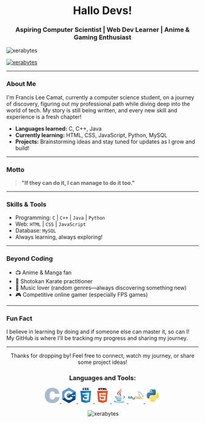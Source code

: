 <h1 align="center"> Hallo Devs!</h1>

<h3 align="center">Aspiring Computer Scientist | Web Dev Learner | Anime & Gaming Enthusiast</h3>
<p align="left"> <img src="https://komarev.com/ghpvc/?username=xerabytes&label=Profile%20views&color=0e75b6&style=flat" alt="xerabytes" /> </p>
<p align="left"> <a href="https://github.com/ryo-ma/github-profile-trophy"><img src="https://github-profile-trophy.vercel.app/?username=xerabytes" alt="xerabytes" /></a> </p>


---

###  About Me

I'm Francis Lee Camat, currently a computer science student, on a journey of discovery, figuring out my professional path while diving deep into the world of tech. My story is still being written, and every new skill and experience is a fresh chapter!

- **Languages learned:** C, C++, Java
- **Currently learning:** HTML, CSS, JavaScript, Python, MySQL
- **Projects:** Brainstorming ideas and stay tuned for updates as I grow and build!

---

###  Motto

> **"If they can do it, I can manage to do it too."**

---

###  Skills & Tools

- Programming: `C` | `C++` | `Java` | `Python`
- Web: `HTML` | `CSS` | `JavaScript`
- Database: `MySQL`
- Always learning, always exploring!

---

###  Beyond Coding

- 📺 Anime & Manga fan
- 🥋 Shotokan Karate practitioner
- 🎵 Music lover (random genres—always discovering something new)
- 🎮 Competitive online gamer (especially FPS games)

---

###  Fun Fact

I believe in learning by doing and if someone else can master it, so can I! My GitHub is where I'll be tracking my progress and sharing my journey.

---

  <p align="center">Thanks for dropping by! Feel free to connect, watch my journey, or share some project ideas!</p>
<h3 align="center">Languages and Tools:</h3>
<p align="center"> <a href="https://www.cprogramming.com/" target="_blank" rel="noreferrer"> <img src="https://raw.githubusercontent.com/devicons/devicon/master/icons/c/c-original.svg" alt="c" width="40" height="40"/> </a> <a href="https://www.w3schools.com/cpp/" target="_blank" rel="noreferrer"> <img src="https://raw.githubusercontent.com/devicons/devicon/master/icons/cplusplus/cplusplus-original.svg" alt="cplusplus" width="40" height="40"/> </a> <a href="https://www.w3schools.com/css/" target="_blank" rel="noreferrer"> <img src="https://raw.githubusercontent.com/devicons/devicon/master/icons/css3/css3-original-wordmark.svg" alt="css3" width="40" height="40"/> </a> <a href="https://www.w3.org/html/" target="_blank" rel="noreferrer"> <img src="https://raw.githubusercontent.com/devicons/devicon/master/icons/html5/html5-original-wordmark.svg" alt="html5" width="40" height="40"/> </a> <a href="https://www.java.com" target="_blank" rel="noreferrer"> <img src="https://raw.githubusercontent.com/devicons/devicon/master/icons/java/java-original.svg" alt="java" width="40" height="40"/> </a> <a href="https://www.mysql.com/" target="_blank" rel="noreferrer"> <img src="https://raw.githubusercontent.com/devicons/devicon/master/icons/mysql/mysql-original-wordmark.svg" alt="mysql" width="40" height="40"/> </a> <a href="https://www.python.org" target="_blank" rel="noreferrer"> <img src="https://raw.githubusercontent.com/devicons/devicon/master/icons/python/python-original.svg" alt="python" width="40" height="40"/> </a> </p>

<p align="center">&nbsp;<img align="center" src="https://github-readme-stats.vercel.app/api?username=xerabytes&show_icons=true&theme=radical&locale=en" alt="xerabytes" /></p>
